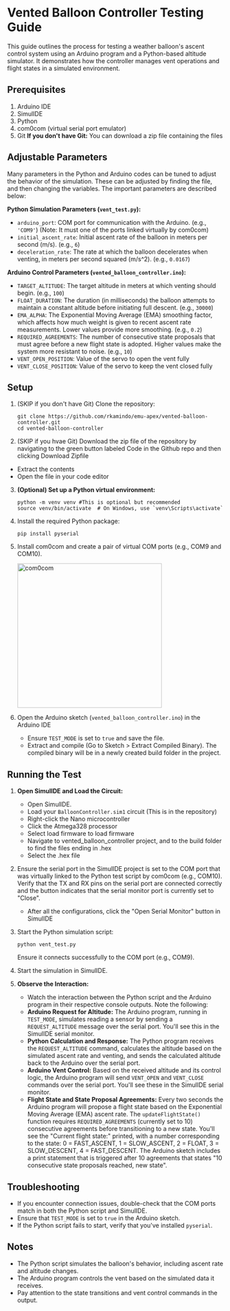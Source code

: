 # Vented Balloon Controller Testing Guide

This guide outlines the process for testing a weather balloon's ascent control system using an Arduino program and a Python-based altitude simulator. It demonstrates how the controller manages vent operations and flight states in a simulated environment.

## Prerequisites

1.  Arduino IDE
2.  SimulIDE
3.  Python
4.  com0com (virtual serial port emulator)
5.  Git **If you don't have Git:** You can download a zip file containing the files

## Adjustable Parameters

Many parameters in the Python and Arduino codes can be tuned to adjust the behavior of the simulation. These can be adjusted by finding the file, and then changing the variables. The important parameters are described below:

**Python Simulation Parameters (`vent_test.py`):**

- `arduino_port`: COM port for communication with the Arduino. (e.g., `'COM9'`) (Note: It must one of the ports linked virtually by com0com)
- `initial_ascent_rate`: Initial ascent rate of the balloon in meters per second (m/s). (e.g., `6`)
- `deceleration_rate`: The rate at which the balloon decelerates when venting, in meters per second squared (m/s^2). (e.g., `0.0167`)

**Arduino Control Parameters (`vented_balloon_controller.ino`):**

- `TARGET_ALTITUDE`: The target altitude in meters at which venting should begin. (e.g., `100`)
- `FLOAT_DURATION`: The duration (in milliseconds) the balloon attempts to maintain a constant altitude before initiating full descent. (e.g., `30000`)
- `EMA_ALPHA`: The Exponential Moving Average (EMA) smoothing factor, which affects how much weight is given to recent ascent rate measurements. Lower values provide more smoothing. (e.g., `0.2`)
- `REQUIRED_AGREEMENTS`: The number of consecutive state proposals that must agree before a new flight state is adopted. Higher values make the system more resistant to noise. (e.g., `10`)
- `VENT_OPEN_POSITION`: Value of the servo to open the vent fully
- `VENT_CLOSE_POSITION`: Value of the servo to keep the vent closed fully

## Setup

1. (SKIP if you don't have Git) Clone the repository:

   ```
   git clone https://github.com/rkamindo/emu-apex/vented-balloon-controller.git
   cd vented-balloon-controller
   ```

2. (SKIP if you hvae Git) Download the zip file of the repository by navigating to the green button labeled Code in the Github repo and then clicking Download Zipfile

- Extract the contents
- Open the file in your code editor

3.  **(Optional) Set up a Python virtual environment:**

    ```
    python -m venv venv #This is optional but recommended
    source venv/bin/activate  # On Windows, use `venv\Scripts\activate`
    ```

4.  Install the required Python package:

    ```
    pip install pyserial
    ```

5.  Install com0com and create a pair of virtual COM ports (e.g., COM9 and COM10).

    <img width="336" alt="com0com" src="https://github.com/user-attachments/assets/7dd78769-2f04-4944-b7ca-3084dd03b462" />


7.  Open the Arduino sketch (`vented_balloon_controller.ino`) in the Arduino IDE
    - Ensure `TEST_MODE` is set to `true` and save the file.
    - Extract and compile (Go to Sketch > Extract Compiled Binary). The compiled binary will be in a newly created build folder in the project.

## Running the Test

1.  **Open SimulIDE and Load the Circuit:**

    - Open SimulIDE.
    - Load your `BalloonController.sim1` circuit (This is in the repository)
    - Right-click the Nano microcontroller
    - Click the Atmega328 processor
    - Select load firmware to load firmware
    - Navigate to vented_balloon_controller project, and to the build folder to find the files ending in .hex
    - Select the .hex file

2.  Ensure the serial port in the SimulIDE project is set to the COM port that was virtually linked to the Python test script by com0com (e.g., COM10). Verify that the TX and RX pins on the serial port are connected correctly and the button indicates that the serial monitor port is currently set to "Close".

    - After all the configurations, click the "Open Serial Monitor" button in SimulIDE

3.  Start the Python simulation script:

    ```
    python vent_test.py
    ```

    Ensure it connects successfully to the COM port (e.g., COM9).

4.  Start the simulation in SimulIDE.

5.  **Observe the Interaction:**

    - Watch the interaction between the Python script and the Arduino program in their respective console outputs. Note the following:
    - **Arduino Request for Altitude:** The Arduino program, running in `TEST_MODE`, simulates reading a sensor by sending a `REQUEST_ALTITUDE` message over the serial port. You'll see this in the SimulIDE serial monitor.
    - **Python Calculation and Response:** The Python program receives the `REQUEST_ALTITUDE` command, calculates the altitude based on the simulated ascent rate and venting, and sends the calculated altitude back to the Arduino over the serial port.
    - **Arduino Vent Control:** Based on the received altitude and its control logic, the Arduino program will send `VENT_OPEN` and `VENT_CLOSE` commands over the serial port. You'll see these in the SimulIDE serial monitor.

    * **Flight State and State Proposal Agreements:** Every two seconds the Arduino program will propose a flight state based on the Exponential Moving Average (EMA) ascent rate. The `updateFlightState()` function requires `REQUIRED_AGREEMENTS` (currently set to 10) consecutive agreements before transitioning to a new state. You'll see the "Current flight state:" printed, with a number corresponding to the state: 0 = FAST_ASCENT, 1 = SLOW_ASCENT, 2 = FLOAT, 3 = SLOW_DESCENT, 4 = FAST_DESCENT. The Arduino sketch includes a print statement that is triggered after 10 agreements that states "10 consecutive state proposals reached, new state".

## Troubleshooting

- If you encounter connection issues, double-check that the COM ports match in both the Python script and SimulIDE.
- Ensure that `TEST_MODE` is set to `true` in the Arduino sketch.
- If the Python script fails to start, verify that you've installed `pyserial`.

## Notes

- The Python script simulates the balloon's behavior, including ascent rate and altitude changes.
- The Arduino program controls the vent based on the simulated data it receives.
- Pay attention to the state transitions and vent control commands in the output.
